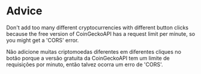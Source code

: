 # Advice

Don't add too many different cryptocurrencies with different button clicks because the free version of CoinGeckoAPI has a request limit per minute, so you might get a 'CORS' error.

Não adicione muitas criptomoedas diferentes em diferentes cliques no botão porque a versão gratuita da CoinGeckoAPI tem um limite de requisições por minuto, então talvez ocorra um erro de 'CORS'.

